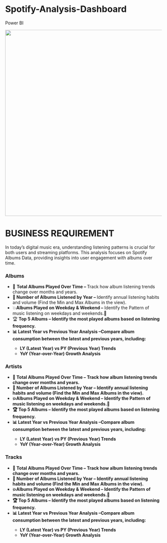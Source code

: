 # Spotify-Analysis-Dashboard
Power BI


<img src="https://github.com/hemkumar19/Adidas_" width="600" />

<h1>BUSINESS REQUIREMENT</h1>
<p>In today’s digital music era, understanding listening patterns is crucial for both users and streaming platforms. This analysis focuses on Spotify Albums Data, providing insights into user engagement with albums over time.</p>
<h3>Albums</h3>
<ul>
    <li>🎵 <b>Total Albums Played Over Time – </b>Track how album listening trends change over months and years.</li>
    <li>📅<b> Number of Albums Listened by Year – </b>Identify annual listening habits and volume (Find the Min and Max Albums in the view).</li>
    <li>💥<b>Albums Played on Weekday & Weekend –</b> Identify the Pattern of music listening on weekdays and weekends.
    <li>🏆 <b>Top 5 Albums – Identify the most played albums based on listening frequency.</li>
    <li>📊 <b>Latest Year vs Previous Year Analysis –</b>Compare album consumption between the latest and previous years, including:</li>
    <ul>
        <li>LY (Latest Year) vs PY (Previous Year) Trends</li>
        <li>YoY (Year-over-Year) Growth Analysis</li>
    </ul>
</ul>

<h3>Artists</h3>
<ul>
    <li>🎵 <b>Total Albums Played Over Time – </b>Track how album listening trends change over months and years.</li>
    <li>📅<b> Number of Albums Listened by Year – </b>Identify annual listening habits and volume (Find the Min and Max Albums in the view).</li>
    <li>💥<b>Albums Played on Weekday & Weekend –</b> Identify the Pattern of music listening on weekdays and weekends.
    <li>🏆 <b>Top 5 Albums – Identify the most played albums based on listening frequency.</li>
    <li>📊 <b>Latest Year vs Previous Year Analysis –</b>Compare album consumption between the latest and previous years, including:</li>
    <ul>
        <li>LY (Latest Year) vs PY (Previous Year) Trends</li>
        <li>YoY (Year-over-Year) Growth Analysis</li>
    </ul>
</ul>

<h3>Tracks</h3>
<ul>
    <li>🎵 <b>Total Albums Played Over Time – </b>Track how album listening trends change over months and years.</li>
    <li>📅<b> Number of Albums Listened by Year – </b>Identify annual listening habits and volume (Find the Min and Max Albums in the view).</li>
    <li>💥<b>Albums Played on Weekday & Weekend –</b> Identify the Pattern of music listening on weekdays and weekends.
    <li>🏆 <b>Top 5 Albums – Identify the most played albums based on listening frequency.</li>
    <li>📊 <b>Latest Year vs Previous Year Analysis –</b>Compare album consumption between the latest and previous years, including:</li>
    <ul>
        <li>LY (Latest Year) vs PY (Previous Year) Trends</li>
        <li>YoY (Year-over-Year) Growth Analysis</li>
    </ul>
</ul>
